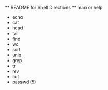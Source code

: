 ** README for Shell Directions **
man or help
- echo
- cat
- head
- tail
- find
- wc
- sort
- uniq
- grep
- tr
- rev
- cut
- passwd (5)
